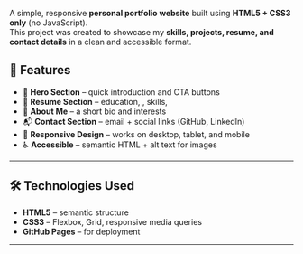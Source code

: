 A simple, responsive **personal portfolio website** built using **HTML5 + CSS3 only** (no JavaScript).  
This project was created to showcase my **skills, projects, resume, and contact details** in a clean and accessible format.

## 🚀 Features
- 🎯 **Hero Section** – quick introduction and CTA buttons  
- 📄 **Resume Section** – education, , skills, 
- 👤 **About Me** – a short bio and interests  
- 📬 **Contact Section** – email + social links (GitHub, LinkedIn)  
- 📱 **Responsive Design** – works on desktop, tablet, and mobile  
- ♿ **Accessible** – semantic HTML + alt text for images  

---

## 🛠️ Technologies Used
- **HTML5** – semantic structure  
- **CSS3** – Flexbox, Grid, responsive media queries  
- **GitHub Pages** – for deployment  

---

